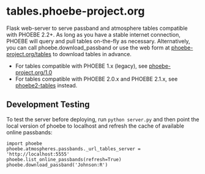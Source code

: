 # tables.phoebe-project.org

Flask web-server to serve passband and atmosphere tables compatible with PHOEBE 2.2+.  As long as you have a stable internet connection, PHOEBE will query and pull tables on-the-fly as necessary.  Alternatively, you can call phoebe.download_passband or use the web form at [phoebe-project.org/tables](http://phoebe-project.org/tables) to download tables in advance.
* For tables compatible with PHOEBE 1.x (legacy), see [phoebe-project.org/1.0](http://phoebe-project.org/1.0/download)
* For tables compatible with PHOEBE 2.0.x and PHOEBE 2.1.x, see [phoebe2-tables](https://github.com/phoebe-project/phoebe2-tables) instead.

## Development Testing

To test the server before deploying, run `python server.py` and then point the local version of phoebe to localhost and refresh the cache of available online passbands:

```
import phoebe
phoebe.atmospheres.passbands._url_tables_server = 'http://localhost:5555'
phoebe.list_online_passbands(refresh=True)
phoebe.download_passband('Johnson:R')
```
